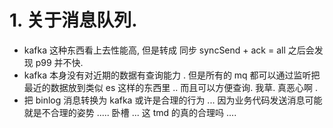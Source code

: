 # 1. 关于消息队列.

- kafka 这种东西看上去性能高, 但是转成 同步 syncSend + ack = all  之后会发现 p99 并不快. 
- kafka 本身没有对近期的数据有查询能力 . 但是所有的 mq 都可以通过监听把最近的数据放到类似 es 这样的东西里  .. 而且可以方便查询. 我草. 真恶心啊 .
- 把 binlog 消息转换为 kafka 或许是合理的行为 ...  因为业务代码发送消息可能就是不合理的姿势 ..... 卧槽 ... 这 tmd 的真的合理吗 ....